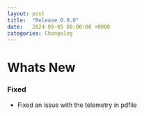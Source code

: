 ```yaml
---
layout: post
title:  "Release 0.9.0"
date:   2024-09-05 00:00:00 +0000
categories: Changelog
---
```


# Whats New

### Fixed

- Fixed an issue with the telemetry in pdfile
